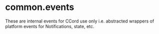 # common.events

These are internal events for CCord use only i.e. abstracted wrappers of platform events for Notifications, state, etc.
